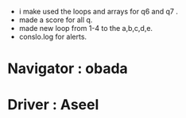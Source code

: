 * i make used the loops and arrays for q6 and q7 .
* made a score for all q.
* made new loop from 1-4 to the a,b,c,d,e.
* conslo.log for alerts.

# Navigator : obada 
#  Driver : Aseel
